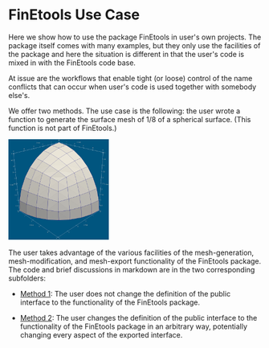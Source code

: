 # FinEtools Use Case

Here we show how to use the package FinEtools in user's own projects. The package itself comes with many examples,  but they only use the facilities of the package and here the situation is  different in that the user's  code is mixed in  with the FinEtools  code base.

At issue  are the workflows that enable tight (or loose) control of the name conflicts that can occur when user's code is used together with somebody else's. 

We offer  two methods. The use case is the following: the user wrote a function  to generate the surface  mesh of 1/8  of a spherical surface. (This function is not  part of FinEtools.)

<img src="sphere.png" width="200" height="200" />

The user takes advantage of the various facilities of the mesh-generation, mesh-modification, and mesh-export functionality of the FinEtools package. The code  and brief discussions  in markdown are  in the two corresponding subfolders:

- [Method 1](Method_1/method1.md): The user does not change the definition  of the  public interface  to the functionality of the FinEtools package.

- [Method 2](Method_2/method2.md): The user changes the definition  of the  public interface  to the functionality of the FinEtools package in an arbitrary way, potentially changing every aspect of the exported interface.


